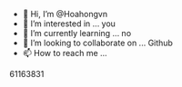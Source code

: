 - 👋 Hi, I’m @Hoahongvn
- 👀 I’m interested in ... you
- 🌱 I’m currently learning ... no
- 💞️ I’m looking to collaborate on ... Github
- 📫 How to reach me ...

<!---
Hoahongvn/Hoahongvn is a ✨ special ✨ repository because its `README.md` (this file) appears on your GitHub profile.
You can click the Preview link to take a look at your changes.
--->
61163831
